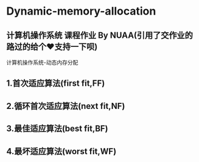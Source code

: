 # Dynamic-memory-allocation
## 计算机操作系统 课程作业 By NUAA(引用了交作业的路过的给个❤支持一下呗)
计算机操作系统-动态内存分配

## 1.首次适应算法(first fit,FF)
## 2.循环首次适应算法(next fit,NF)
## 3.最佳适应算法(best fit,BF)
## 4.最坏适应算法(worst fit,WF)
